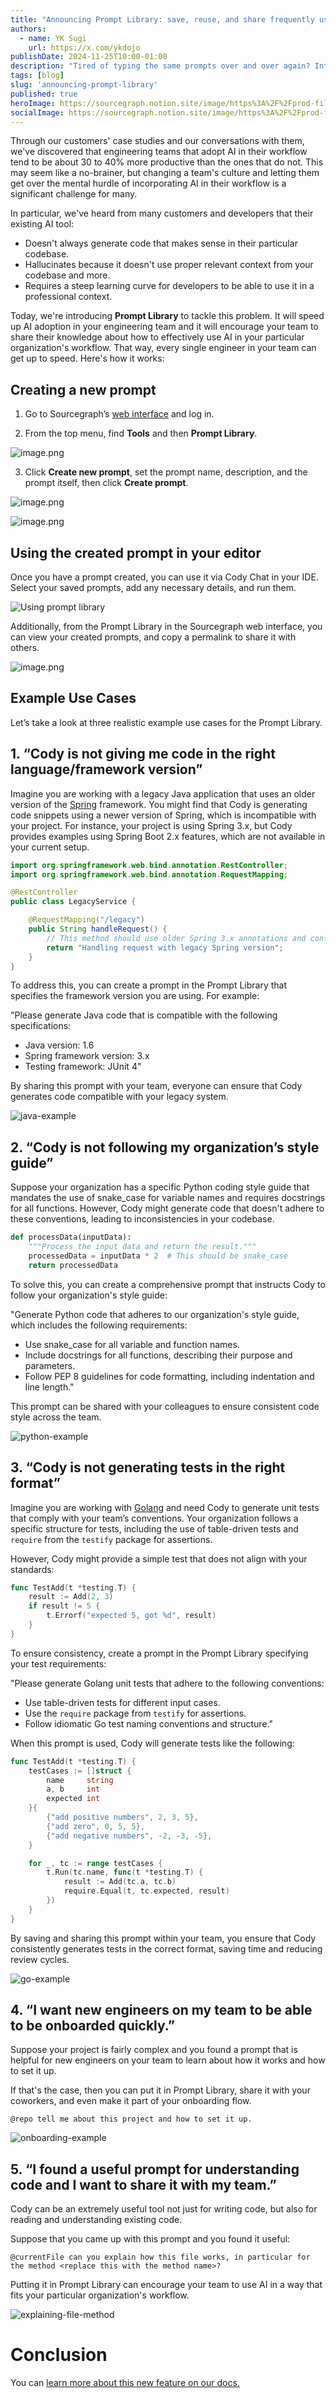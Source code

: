 ```yaml
---
title: "Announcing Prompt Library: save, reuse, and share frequently used prompts for Cody"
authors:
  - name: YK Sugi
    url: https://x.com/ykdojo
publishDate: 2024-11-25T10:00-01:00
description: "Tired of typing the same prompts over and over again? Introducing Prompt Library. Save, reuse, and share prompts with your team."
tags: [blog]
slug: 'announcing-prompt-library'
published: true
heroImage: https://sourcegraph.notion.site/image/https%3A%2F%2Fprod-files-secure.s3.us-west-2.amazonaws.com%2Fe7ce844a-fe2e-4102-b77e-e852aee3841b%2F87d8cafe-a0b8-44d1-832e-d9b669500a52%2Fprompt_library.png?table=block&id=14aa8e11-2658-805e-aad5-de39beb3a918&spaceId=e7ce844a-fe2e-4102-b77e-e852aee3841b&width=2000&userId=&cache=v2
socialImage: https://sourcegraph.notion.site/image/https%3A%2F%2Fprod-files-secure.s3.us-west-2.amazonaws.com%2Fe7ce844a-fe2e-4102-b77e-e852aee3841b%2F87d8cafe-a0b8-44d1-832e-d9b669500a52%2Fprompt_library.png?table=block&id=14aa8e11-2658-805e-aad5-de39beb3a918&spaceId=e7ce844a-fe2e-4102-b77e-e852aee3841b&width=2000&userId=&cache=v2
---
```


Through our customers' case studies and our conversations with them, we've discovered that engineering teams that adopt AI in their workflow tend to be about 30 to 40% more productive than the ones that do not. This may seem like a no-brainer, but changing a team's culture and letting them get over the mental hurdle of incorporating AI in their workflow is a significant challenge for many.

In particular, we've heard from many customers and developers that their existing AI tool:
- Doesn't always generate code that makes sense in their particular codebase.
- Hallucinates because it doesn't use proper relevant context from your codebase and more.
- Requires a steep learning curve for developers to be able to use it in a professional context.

Today, we're introducing **Prompt Library** to tackle this problem. It will speed up AI adoption in your engineering team and it will encourage your team to share their knowledge about how to effectively use AI in your particular organization's workflow. That way, every single engineer in your team can get up to speed. Here's how it works:

## Creating a new prompt
1.	Go to Sourcegraph’s [web interface](https://sourcegraph.com/search) and log in.

2.	From the top menu, find **Tools** and then **Prompt Library**.

![image.png](https://sourcegraph.notion.site/image/https%3A%2F%2Fprod-files-secure.s3.us-west-2.amazonaws.com%2Fe7ce844a-fe2e-4102-b77e-e852aee3841b%2F9a4e60f9-d0d6-4555-8dec-1c1e666d6985%2Fimage.png?table=block&id=142a8e11-2658-8080-b8bb-e21b5d503124&spaceId=e7ce844a-fe2e-4102-b77e-e852aee3841b&width=2000&userId=&cache=v2)

3.	Click **Create new prompt**, set the prompt name, description, and the prompt itself, then click **Create prompt**.

![image.png](https://sourcegraph.notion.site/image/https%3A%2F%2Fprod-files-secure.s3.us-west-2.amazonaws.com%2Fe7ce844a-fe2e-4102-b77e-e852aee3841b%2Fb793b037-8544-49a5-beae-5db4b070fff0%2Fimage.png?table=block&id=142a8e11-2658-8085-9d3f-d2abd19566be&spaceId=e7ce844a-fe2e-4102-b77e-e852aee3841b&width=2000&userId=&cache=v2)

![image.png](https://sourcegraph.notion.site/image/https%3A%2F%2Fprod-files-secure.s3.us-west-2.amazonaws.com%2Fe7ce844a-fe2e-4102-b77e-e852aee3841b%2F10c88996-bb30-4aca-b646-167003735728%2Fimage.png?table=block&id=142a8e11-2658-8014-a2a1-cae0d8dc95cd&spaceId=e7ce844a-fe2e-4102-b77e-e852aee3841b&width=2000&userId=&cache=v2)

## Using the created prompt in your editor

Once you have a prompt created, you can use it via Cody Chat in your IDE. Select your saved prompts, add any necessary details, and run them.

![Using prompt library](https://file.notion.so/f/f/e7ce844a-fe2e-4102-b77e-e852aee3841b/45961939-b3a5-438b-95d1-77e135005db1/using-pl.gif?table=block&id=147a8e11-2658-800f-b04c-dcd3f9c80592&spaceId=e7ce844a-fe2e-4102-b77e-e852aee3841b&expirationTimestamp=1732472812322&signature=Zww2upTGabOQ-yhRfjGmsuqzyvei1hXvWWSW0WHG2Tk)

Additionally, from the Prompt Library in the Sourcegraph web interface, you can view your created prompts, and copy a permalink to share it with others.

![image.png](https://sourcegraph.notion.site/image/https%3A%2F%2Fprod-files-secure.s3.us-west-2.amazonaws.com%2Fe7ce844a-fe2e-4102-b77e-e852aee3841b%2F2a0e4315-7842-4859-9610-63400d467344%2Fimage.png?table=block&id=142a8e11-2658-803f-9899-ff4ee05310bc&spaceId=e7ce844a-fe2e-4102-b77e-e852aee3841b&width=2000&userId=&cache=v2)

## Example Use Cases

Let’s take a look at three realistic example use cases for the Prompt Library.

## 1. “Cody is not giving me code in the right language/framework version”

Imagine you are working with a legacy Java application that uses an older version of the [Spring](https://spring.io/) framework. You might find that Cody is generating code snippets using a newer version of Spring, which is incompatible with your project. For instance, your project is using Spring 3.x, but Cody provides examples using Spring Boot 2.x features, which are not available in your current setup.

```java
import org.springframework.web.bind.annotation.RestController;
import org.springframework.web.bind.annotation.RequestMapping;

@RestController
public class LegacyService {

    @RequestMapping("/legacy")
    public String handleRequest() {
        // This method should use older Spring 3.x annotations and configurations
        return "Handling request with legacy Spring version";
    }
}
```

To address this, you can create a prompt in the Prompt Library that specifies the framework version you are using. For example:

"Please generate Java code that is compatible with the following specifications:

- Java version: 1.6
- Spring framework version: 3.x
- Testing framework: JUnit 4"

By sharing this prompt with your team, everyone can ensure that Cody generates code compatible with your legacy system.

![java-example](https://file.notion.so/f/f/e7ce844a-fe2e-4102-b77e-e852aee3841b/ddee70bd-32db-4f1f-a6e2-71732edb5f33/java-example.gif?table=block&id=147a8e11-2658-8073-bea5-f77923ff3ab0&spaceId=e7ce844a-fe2e-4102-b77e-e852aee3841b&expirationTimestamp=1732473811197&signature=9-dXQi3oyIW4Z2YYSkQ8_u1NbJ1qPEFXrdtoXCaQJZk)

## 2. “Cody is not following my organization’s style guide”

Suppose your organization has a specific Python coding style guide that mandates the use of snake_case for variable names and requires docstrings for all functions. However, Cody might generate code that doesn't adhere to these conventions, leading to inconsistencies in your codebase.

```python
def processData(inputData):
    """Process the input data and return the result."""
    processedData = inputData * 2  # This should be snake_case
    return processedData
```

To solve this, you can create a comprehensive prompt that instructs Cody to follow your organization's style guide:

"Generate Python code that adheres to our organization's style guide, which includes the following requirements:

- Use snake_case for all variable and function names.
- Include docstrings for all functions, describing their purpose and parameters.
- Follow PEP 8 guidelines for code formatting, including indentation and line length."

This prompt can be shared with your colleagues to ensure consistent code style across the team.

![python-example](https://file.notion.so/f/f/e7ce844a-fe2e-4102-b77e-e852aee3841b/da64f380-c0a1-430e-ad91-509929afaf60/python.gif?table=block&id=147a8e11-2658-80f5-9c75-c461e977fbc3&spaceId=e7ce844a-fe2e-4102-b77e-e852aee3841b&expirationTimestamp=1732474434824&signature=T46br4Yrv88mLBzOLVJcwnJ07ZHG_X52FYKQ2IN-1Ns)

## 3. “Cody is not generating tests in the right format”

Imagine you are working with [Golang](https://go.dev/) and need Cody to generate unit tests that comply with your team’s conventions. Your organization follows a specific structure for tests, including the use of table-driven tests and `require` from the `testify` package for assertions.

However, Cody might provide a simple test that does not align with your standards:

```go
func TestAdd(t *testing.T) {
    result := Add(2, 3)
    if result != 5 {
        t.Errorf("expected 5, got %d", result)
    }
}

```

To ensure consistency, create a prompt in the Prompt Library specifying your test requirements:

"Please generate Golang unit tests that adhere to the following conventions:

- Use table-driven tests for different input cases.
- Use the `require` package from `testify` for assertions.
- Follow idiomatic Go test naming conventions and structure."

When this prompt is used, Cody will generate tests like the following:

```go
func TestAdd(t *testing.T) {
    testCases := []struct {
        name     string
        a, b     int
        expected int
    }{
        {"add positive numbers", 2, 3, 5},
        {"add zero", 0, 5, 5},
        {"add negative numbers", -2, -3, -5},
    }

    for _, tc := range testCases {
        t.Run(tc.name, func(t *testing.T) {
            result := Add(tc.a, tc.b)
            require.Equal(t, tc.expected, result)
        })
    }
}

```

By saving and sharing this prompt within your team, you ensure that Cody consistently generates tests in the correct format, saving time and reducing review cycles.

![go-example](https://file.notion.so/f/f/e7ce844a-fe2e-4102-b77e-e852aee3841b/974c3762-8dd6-408a-ad8f-ce51157145e0/go.gif?table=block&id=147a8e11-2658-807d-a84d-d033f7afb43d&spaceId=e7ce844a-fe2e-4102-b77e-e852aee3841b&expirationTimestamp=1732474961601&signature=yQAomsHSnSVJ5fwXAodS2VgaYuenbLNdGM7g8rEnULU)

## 4. “I want new engineers on my team to be able to be onboarded quickly.”

Suppose your project is fairly complex and you found a prompt that is helpful for new engineers on your team to learn about how it works and how to set it up.

If that's the case, then you can put it in Prompt Library, share it with your coworkers, and even make it part of your onboarding flow.

```
@repo tell me about this project and how to set it up.
```

![onboarding-example](https://file.notion.so/f/f/e7ce844a-fe2e-4102-b77e-e852aee3841b/ce36e74d-e976-4f59-b227-71df47666ed9/onboarding.gif?table=block&id=149a8e11-2658-80c0-8b38-def4f35f308f&spaceId=e7ce844a-fe2e-4102-b77e-e852aee3841b&expirationTimestamp=1732665510889&signature=95W_FadEgdWhwQXpDLNnvexya85rjpb4uDOgo9huzo4)

## 5. “I found a useful prompt for understanding code and I want to share it with my team.”

Cody can be an extremely useful tool not just for writing code, but also for reading and understanding existing code.

Suppose that you came up with this prompt and you found it useful:

```
@currentFile can you explain how this file works, in particular for the method <replace this with the method name>?
```

Putting it in Prompt Library can encourage your team to use AI in a way that fits your particular organization's workflow.

![explaining-file-method](https://file.notion.so/f/f/e7ce844a-fe2e-4102-b77e-e852aee3841b/850ae791-f44e-44e7-89ee-f8e06b1b7df4/explanation.gif?table=block&id=14aa8e11-2658-80f1-bd03-fd6951663937&spaceId=e7ce844a-fe2e-4102-b77e-e852aee3841b&expirationTimestamp=1732665988387&signature=1cHbcRcX7B8cp_XBJn9WTy-adAGsTLknevr0k1PQE64)

# Conclusion

You can [learn more about this new feature on our docs.](https://sourcegraph.com/docs/cody/capabilities/commands)